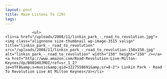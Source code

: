 ```yaml
---
layout: post
title: Maze Listens To (29)
tags:
---
```



                <ul>
    <li><a href="/uploads/2008/11/linkin_park_-_road_to_revolution.jpg"><img class="alignnone size-thumbnail wp-image-3515 valign" title="linkin_park_-_road_to_revolution" src="/uploads/2008/11/linkin_park_-_road_to_revolution-150x150.jpg" alt="linkin_park_-_road_to_revolution" width="150" height="150" /></a><a href="http://www.amazon.com/Road-Revolution-Live-Milton-Keynes/dp/B001HOJMOI/ref=sr_1_2?ie=UTF8&amp;s=music&amp;qid=1227558691&amp;sr=8-2"> Linkin Park - Road To Revolution Live At Milton Keynes</a></li>
</ul>
